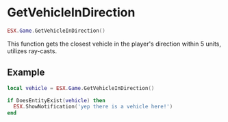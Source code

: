 # GetVehicleInDirection

```lua
ESX.Game.GetVehicleInDirection()
```

This function gets the closest vehicle in the player's direction within 5 units, utilizes ray-casts.

## Example

```lua
local vehicle = ESX.Game.GetVehicleInDirection()

if DoesEntityExist(vehicle) then
  ESX.ShowNotification('yep there is a vehicle here!')
end
```
